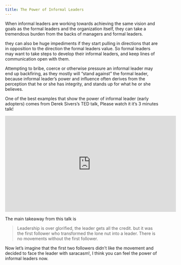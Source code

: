 ```yaml
---
title: The Power of Informal Leaders
---
```

When informal leaders are working towards achieving the same vision and
goals as the formal leaders and the organization itself, they can take a
tremendous burden from the backs of managers and formal leaders.

they can also be huge impediments if they start pulling in directions
that are in opposition to the direction the formal leaders value. So
formal leaders may want to take steps to develop their informal leaders,
and keep lines of communication open with them.

Attempting to bribe, coerce or otherwise pressure an informal leader may
end up backfiring, as they mostly will “stand against” the formal
leader, because informal leader’s power and influence often derives from
the perception that he or she has integrity, and stands up for what he
or she believes.

One of the best examples that show the power of informal leader (early
adopters) comes from Derek Sivers’s TED talk, Please watch it it’s 3
minutes talk!

<iframe width="560" height="315"
src="https://www.youtube.com/embed/Qu3xpp5BbHU" frameborder="0"
allow="accelerometer; autoplay; encrypted-media; gyroscope;
picture-in-picture" allowfullscreen></iframe>

  The main takeaway from this talk is

  > Leadership is over glorified, the leader gets all the credit. but it was
  the first follower who transformed the lone nut into a leader. There is
  no movements without the first follower.

  Now let’s imagine that the first two followers didn’t like the movement
  and decided to face the leader with saracasm!, I think you can feel the
  power of informal leaders now.
